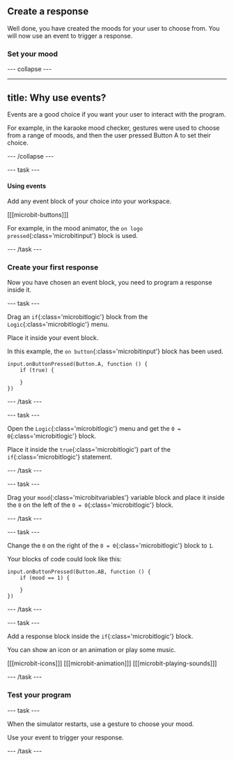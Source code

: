 ## Create a response

Well done, you have created the moods for your user to choose from.
You will now use an event to trigger a response.

### Set your mood

\--- collapse ---

***

## title: Why use events?

Events are a good choice if you want your user to interact with the program.

For example, in the karaoke mood checker, gestures were used to choose from a range of moods, and then the user pressed Button A to set their choice.

\--- /collapse ---

\--- task ---

#### Using events

Add any event block of your choice into your workspace.

\[\[\[microbit-buttons]]]

For example, in the mood animator, the `on logo pressed`{:class='microbitinput'} block is used.

\--- /task ---

### Create your first response

Now you have chosen an event block, you need to program a response inside it.

\--- task ---

Drag an `if`{:class='microbitlogic'} block from the `Logic`{:class='microbitlogic'} menu.

Place it inside your event block.

In this example, the `on button`{:class='microbitinput'} block has been used.

```microbit
input.onButtonPressed(Button.A, function () {
    if (true) {
    	
    }
})
```

\--- /task ---

\--- task ---

Open the `Logic`{:class='microbitlogic'} menu and get the `0 = 0`{:class='microbitlogic'} block.

Place it inside the `true`{:class='microbitlogic'} part of the `if`{:class='microbitlogic'} statement.

\--- /task ---

\--- task ---

Drag your `mood`{:class='microbitvariables'} variable block and place it inside the `0` on the left of the `0 = 0`{:class='microbitlogic'} block.

\--- /task ---

\--- task ---

Change the `0` on the right of the `0 = 0`{:class='microbitlogic'} block to `1`.

Your blocks of code could look like this:

```microbit
input.onButtonPressed(Button.AB, function () {
    if (mood == 1) {
    	
    }
})
```

\--- /task ---

\--- task ---

Add a response block inside the `if`{:class='microbitlogic'} block.

You can show an icon or an animation or play some music.

\[\[\[microbit-icons]]]
\[\[\[microbit-animation]]]
\[\[\[microbit-playing-sounds]]]

\--- /task ---

### Test your program

\--- task ---

When the simulator restarts, use a gesture to choose your mood.

Use your event to trigger your response.

\--- /task ---
